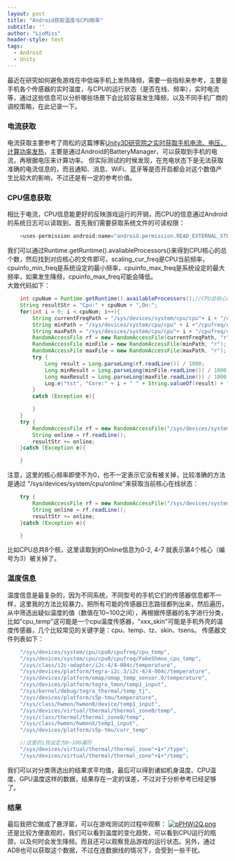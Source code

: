 ```yaml
---
layout: post
title: "Android获取温度与CPU频率"
subtitle: ''
author: "LioMiss"
header-style: text
tags:
  - Android
  - Unity
---
```


最近在研究如何避免游戏在中低端手机上发热降频，需要一些指标来参考，主要是手机各个传感器的实时温度，与CPU的运行状态（是否在线、频率），实时电流等，通过这些信息可以分析哪些场景下会比较容易发生降频，以及不同手机厂商的调校策略，在此记录一下。  
### 电流获取
电流获取主要参考了雨松的这篇博客[Unity3D研究院之实时获取手机电流、电压、计算功率发热]("https://www.xuanyusong.com/archives/4753")，主要是通过Android的BatteryManager，可以获取到手机的电流，再根据电压来计算功率。  
但实际测试的时候发现，在充电状态下是无法获取准确的电流信息的，而且通知、消息、WiFi、蓝牙等是否开启都会对这个数值产生比较大的影响，不过还是有一定的参考价值。  

### CPU信息获取
相比于电流，CPU信息能更好的反映游戏运行的开销，而CPU的信息通过Android的系统日志可以读取到，首先我们需要获取系统文件的可读权限：  
```C#
    <uses-permission android:name="android.permission.READ_EXTERNAL_STORAGE" android:maxSdkVersion="32" />
```
我们可以通过Runtime.getRuntime().avaliableProcessors()来得到CPU核心的总个数，然后找到对应核心的文件即可，scaling_cur_freq是CPU当前频率，cpuinfo_min_freq是系统设定的最小频率，cpuinfo_max_freq是系统设定的最大频率，如果发生降频，cpuinfo_max_freq可能会降低。  
大致代码如下：  
```Java
    int cpuNum = Runtime.getRuntime().availableProcessors();//CPU总核心数
    String resultStr = "Cpu:" + cpuNum + ",On:";
    for(int i = 0; i < cpuNum; i++){
        String currentFreqPath = "/sys/devices/system/cpu/cpu"+ i + "/cpufreq/scaling_cur_freq";//当前频率
        String minPath = "/sys/devices/system/cpu/cpu" + i +"/cpufreq/cpuinfo_min_freq";//最小频率
        String maxPath = "/sys/devices/system/cpu/cpu"+ i + "/cpufreq/cpuinfo_max_freq";//最大频率
        RandomAccessFile rf = new RandomAccessFile(currentFreqPath, "r");
        RandomAccessFile minFile = new RandomAccessFile(minPath, "r");
        RandomAccessFile maxFile = new RandomAccessFile(maxPath, "r");
        try {
            Long result = Long.parseLong(rf.readLine()) / 1000;
            Long minResult = Long.parseLong(minFile.readLine()) / 1000;
            Long maxResult = Long.parseLong(maxFile.readLine()) / 1000;
            Log.e("tst", "Core:" + i + " " + String.valueOf(result) + " min:" + minResult + " max:" + maxResult);
        }
        catch (Exception e){

        }
    } 
    try {
        RandomAccessFile rf = new RandomAccessFile("/sys/devices/system/cpu/online", "r");
        String online = rf.readLine();
        resultStr += online;
    }catch (Exception e){

    }

```
注意，这里的核心频率即使不为0，也不一定表示它没有被关掉，比较准确的方法是通过 "/sys/devices/system/cpu/online"来获取当前核心在线状态：
```Java
    try {
        RandomAccessFile rf = new RandomAccessFile("/sys/devices/system/cpu/online", "r");
        String online = rf.readLine();
        resultStr += online;
    }catch (Exception e){

    }
```
比如CPU总共8个核，这里读取到的Online信息为0-2, 4-7 就表示第4个核心（编号为3）被关掉了。

### 温度信息
温度信息是最复杂的，因为不同系统，不同型号的手机它们的传感器信息都不一样，这里我的方法比较暴力，把所有可能的传感器日志路径都列出来，然后遍历，从中筛选出疑似温度的值（数值在10~100之间），再根据传感器的名字进行分类，比如"cpu_temp"这可能是一个cpu温度传感器，"xxx_skin"可能是手机外壳的温度传感器，几个比较常见的关键字是：cpu、temp、tz、skin、tsens。
传感器文件列表如下：
```Java
    "/sys/devices/system/cpu/cpu0/cpufreq/cpu_temp",
    "/sys/devices/system/cpu/cpu0/cpufreq/FakeShmoo_cpu_temp",
    "/sys/class/i2c-adapter/i2c-4/4-004c/temperature",
    "/sys/devices/platform/tegra-i2c.3/i2c-4/4-004c/temperature",
    "/sys/devices/platform/omap/omap_temp_sensor.0/temperature",
    "/sys/devices/platform/tegra_tmon/temp1_input",
    "/sys/kernel/debug/tegra_thermal/temp_tj",
    "/sys/devices/platform/s5p-tmu/temperature",
    "/sys/class/hwmon/hwmon0/device/temp1_input",
    "/sys/devices/virtual/thermal/thermal_zone0/temp",
    "/sys/class/thermal/thermal_zone0/temp",
    "/sys/class/hwmon/hwmonX/temp1_input",
    "/sys/devices/platform/s5p-tmu/curr_temp"

    //这里的i我设定为0~100遍历
    "/sys/devices/virtual/thermal/thermal_zone"+i+"/type";
    "/sys/devices/virtual/thermal/thermal_zone"+i+"/temp";
```
我们可以对分类筛选出的结果求平均值，最后可以得到诸如机身温度、CPU温度、GPU温度这样的数据，结果存在一定的误差，不过对于分析参考已经足够了。  

### 结果
最后我把它做成了悬浮窗，可以在游戏测试的过程中观察：
[![pPHWj2Q.png](https://z1.ax1x.com/2023/09/27/pPHWj2Q.png)](https://imgse.com/i/pPHWj2Q)  
还是比较方便直观的，我们可以看到温度的变化趋势，可以看到CPU运行的瓶颈，以及何时会发生降频。而且还可以观察竞品游戏的运行状态。另外，通过ADB也可以获取这个数据，不过在连数据线的情况下，会受到一些干扰。  
